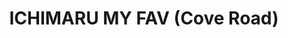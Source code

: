 ---
layout: place
title: ICHIMARU MY FAV (Cove Road)
permalink: /florida/stuart/ichimaru-my-fav-cove-road.html
stateAbbr: FL
stateName: Florida
cityName: Stuart
seo:
  type: restaurant
  links: http://www.ichimarumyfav.one/
place_id: ChIJCT7fvBDc3ogRrHJrTmJxaAk
photos:
  - name: >-
      places/ChIJCT7fvBDc3ogRrHJrTmJxaAk/photos/AeeoHcLsdbLRGSjXdFB7zc6qjo5pFfqAOHgpRp3rAOvaus0Qup04ZS45IgOaosYnPyz7btcUmi1eYzJEw38m6n8wwDJ7oQdj6Fcefo0xfkTnWzh-kAsn8zRecDzvug-iO3q_zDQh7SS8WiXp51XylRduTFlsTQJ-gxew3X_m58KRFNc4UFUhn7Z_60tMWgbLdhtK04HRv1BTVJPWdRqmkPTjFDeEpYUA4RJ4a26PsYteGGYD6fT6ro7GEoCQcJTQ-BDdw6bOZklSSq7-KF61R4bQldUIoRYO2mrt9sh7nztRBxiFjA
    widthPx: 4800
    heightPx: 3600
    authorAttributions:
      - displayName: ICHIMARU MY FAV (Cove Road)
        uri: https://maps.google.com/maps/contrib/108313837397510466224
        photoUri: >-
          https://lh3.googleusercontent.com/a-/ALV-UjWnaCT68hYiPAuZIjLtyvCK0IbfOJnF9XPoUFfE6_3x-LkcqvE=s100-p-k-no-mo
    flagContentUri: >-
      https://www.google.com/local/imagery/report/?cb_client=maps_api_places.places_api&image_key=!1e10!2sAF1QipOKEsZilf6CmQYno3TAiRoPKR_A9puf6ykERRg_&hl=en-US
    googleMapsUri: >-
      https://www.google.com/maps/place//data=!3m4!1e2!3m2!1sAF1QipOKEsZilf6CmQYno3TAiRoPKR_A9puf6ykERRg_!2e10!4m2!3m1!1s0x88dedc10bcdf3e09:0x96871624e6b72ac
  - name: >-
      places/ChIJCT7fvBDc3ogRrHJrTmJxaAk/photos/AeeoHcLbdZV40NcamDGuPDRb5cRCZOjL9BlmJtMRlWLiwEGLxoAlEGloSIK0vGWccxceQsUh90Ng1w09AuqySZESW_y0fQjM_swRf8qI02BYwZ7OC11X7SlycudIVJjCK_cXAtfgssKh-A516eISjftibrPVEqV9eh7WKd1ylELgDyHTC_FeuTu1ICYDvYr0UrXhHN4D2Uc1hs5rY6hSaskGfbJzFOqXHYuYr0zMCZPcMipTkL7TNbDKjoklu9KmM5xdZbmlk06L-c661Ng0_eHxXW7N60pB2oRqbbqD4da3kPxIBdcbR9Bq2P5zqkD7BzuVdp7fh-qPgqwq39mFhKAT7WCfX7gWKtNly3gC1uekteEgGlAC0SWjCj38tjpljpT0qlF8LlqcZtnFIlsVMqN63514qXQY8GcRqmIWqK8X_1CeaA
    widthPx: 4032
    heightPx: 3024
    authorAttributions:
      - displayName: ศิริชัย วิสัยบุญ
        uri: https://maps.google.com/maps/contrib/112418923898934589763
        photoUri: >-
          https://lh3.googleusercontent.com/a-/ALV-UjVUPAcMAWLC-43WAnxPDZN6_EdExz0ihRF49eZFnl4izGswwEcm=s100-p-k-no-mo
    flagContentUri: >-
      https://www.google.com/local/imagery/report/?cb_client=maps_api_places.places_api&image_key=!1e10!2sCIHM0ogKEICAgIDLwcmWCg&hl=en-US
    googleMapsUri: >-
      https://www.google.com/maps/place//data=!3m4!1e2!3m2!1sCIHM0ogKEICAgIDLwcmWCg!2e10!4m2!3m1!1s0x88dedc10bcdf3e09:0x96871624e6b72ac
  - name: >-
      places/ChIJCT7fvBDc3ogRrHJrTmJxaAk/photos/AeeoHcKTjRDV27WVmW-iyAJzQK6eMZvMUomtYzl0f2gcJYVUzizJsYQzNlMyNfd-_U6hbisAJf72yJYq24IOR2S0A08xKEemxw0LMDZ6dUdZpM50DlhyUM46OWU5mKMW9_4-8s53yOoe2dZJqnl0VE-r9yW8MK7vsVZKbww7vHUKULwpkanpkrEZ63oUGhOAbGv1ayir-eBAZj79LYUeM-yX1czTOsRX1QKwtc_8Z1BEijIGdBc_umGqVG554x05i3czBJoo08EbG8ua7_L-rX2XjiVn5P64hX8FsO_oxVOF3T-ECZfWXdo2U0yKFXqQMkicfnEcWLQprk5_2ahpFpAHX-2LSoSs-xK2DYR1M2Vx7jGK4mpTI1VgvUe4I9e1p0G5h6sXmD7wy6j0HgryWH0n_Zmswd2sOH_7Ml7bilPAz6E9Eg
    widthPx: 3840
    heightPx: 2160
    authorAttributions:
      - displayName: Pavisa Mathawee
        uri: https://maps.google.com/maps/contrib/109275808116925646353
        photoUri: >-
          https://lh3.googleusercontent.com/a/ACg8ocLO4V-ValWJdPbAy09Ru7eJEacZAk9-klXrvDWTB2mHfJXwdg=s100-p-k-no-mo
    flagContentUri: >-
      https://www.google.com/local/imagery/report/?cb_client=maps_api_places.places_api&image_key=!1e10!2sCIHM0ogKEICAgIDu2sihGw&hl=en-US
    googleMapsUri: >-
      https://www.google.com/maps/place//data=!3m4!1e2!3m2!1sCIHM0ogKEICAgIDu2sihGw!2e10!4m2!3m1!1s0x88dedc10bcdf3e09:0x96871624e6b72ac
  - name: >-
      places/ChIJCT7fvBDc3ogRrHJrTmJxaAk/photos/AeeoHcJp90cgKmR1AZFuHHNAX1BLScRm6Ox62r5eFDj_DMvV9K1vv7ZliQj7cZgIR1ra11_Gq64eK40WqO_e5gfidc2F6akIfgZegtFK4fWnsgkbCvyI8HL95IUuqJIr-GxZgTkcGFmR5UlkJuwyamnyYY4ywjyFGaJBrlk24h4MDAJ5M_Ag3yU1bOhOQvprlyc4aQ6UHlvaTsNct76MMKDtgsmmt5O6ShNfgPZSFYwz4hxcjnMwm8Nn-bxsDrBMxRKQOdouTt0VgpVrysO3dBsXBjY2t5lnzwAX7rxTkxB_G_4rm3M7zz_KW7dqEGhNZ5nIE6-egqYq4EGzMjqwRTPSSbvLATA-ZkMKQj_BPS81HBWvOOO9REoOO6e8hdixiEVgrZSxdpi-wQTouNv5f-p6N21vWrzeqT_nsOMZFGngREN_jQ
    widthPx: 4000
    heightPx: 3000
    authorAttributions:
      - displayName: Laura Cirillo
        uri: https://maps.google.com/maps/contrib/113988615749396414886
        photoUri: >-
          https://lh3.googleusercontent.com/a-/ALV-UjXey3Yw4BesYXGZzgzeGw5LHouxKZuv_FPRcycWlsQJj9xJLxZ4CQ=s100-p-k-no-mo
    flagContentUri: >-
      https://www.google.com/local/imagery/report/?cb_client=maps_api_places.places_api&image_key=!1e10!2sCIHM0ogKEICAgMDw4rGYdw&hl=en-US
    googleMapsUri: >-
      https://www.google.com/maps/place//data=!3m4!1e2!3m2!1sCIHM0ogKEICAgMDw4rGYdw!2e10!4m2!3m1!1s0x88dedc10bcdf3e09:0x96871624e6b72ac
  - name: >-
      places/ChIJCT7fvBDc3ogRrHJrTmJxaAk/photos/AeeoHcKVmSXKLY25HVd-Vg82tzW7bTO99WcVZuvg555i5AKRBvXSEFb44_3kGC3Qf_23Y5LTQ7JqR0dzdPOCzORa5jpXDHL5WpQNWxRevAcVaNA9XkmEfTJwGJ9Ve4K2Ti3x72CvuA-al6e8gWJl-cAwv5kS-OA_-DZHM8gppzpKF9vD2VGbtSsJgBd5JcyH0JghXEHn0q8GcuU4d5mZ2EKN_9S44kqUt9_rEan70301h0J1VkuafXvWVJEnrvZ28WMcwEzvi6PA8qU6vra_7MfnjZHGVVuXAiZCgkZZHFAq9RIz1A
    widthPx: 4800
    heightPx: 3600
    authorAttributions:
      - displayName: ICHIMARU MY FAV (Cove Road)
        uri: https://maps.google.com/maps/contrib/108313837397510466224
        photoUri: >-
          https://lh3.googleusercontent.com/a-/ALV-UjWnaCT68hYiPAuZIjLtyvCK0IbfOJnF9XPoUFfE6_3x-LkcqvE=s100-p-k-no-mo
    flagContentUri: >-
      https://www.google.com/local/imagery/report/?cb_client=maps_api_places.places_api&image_key=!1e10!2sAF1QipOqU-Okrffc4Ld45Kr4lJ_EqlkFBGYY6-KCtpw-&hl=en-US
    googleMapsUri: >-
      https://www.google.com/maps/place//data=!3m4!1e2!3m2!1sAF1QipOqU-Okrffc4Ld45Kr4lJ_EqlkFBGYY6-KCtpw-!2e10!4m2!3m1!1s0x88dedc10bcdf3e09:0x96871624e6b72ac
  - name: >-
      places/ChIJCT7fvBDc3ogRrHJrTmJxaAk/photos/AeeoHcLLDVHobbuQL-POA_nY-IN0-5sRwe-y1BMtXS81FKfo5v23iF3SUcQroCg6jXu1L_R7ii6g65w8m0UHbMCGjLhP9DQyNwdln7BFcOohMIvpJFNeSk4SYozlpLYx1xXCosoO_LrNFAH4H89gKO1dcifVBTFTf9njIv8KZcnIgSV24szrCrDXRG0C37BaVp7uOXu4PknTgX9Q55wVkpb4J5jtBeWyYjrt8nopqUraNni1ULjC-nYJ_Miep8Qjam1cS5QDWH2d1PNeeVDom2dW68uYRSmji0Aesyzng35jKiKhiOCkGRmIRNsGB3KjPmq8BGtuwbzWYJHiOCQGPSDylR6SlWpzZPNqx5AynO00a0PV_v9-7XDM7b27SLb0FtRute3v3yOHaPtcehSG-OkDoSIPVD-uLdvFL4AQQR1FV0jHIwT0
    widthPx: 4800
    heightPx: 3600
    authorAttributions:
      - displayName: Keyla Martelo
        uri: https://maps.google.com/maps/contrib/101211696640502516238
        photoUri: >-
          https://lh3.googleusercontent.com/a-/ALV-UjUK2Y8Qr56xlJb3kSm7Qi141iCcyBp_ANszSriKBZuilQaMiVcg=s100-p-k-no-mo
    flagContentUri: >-
      https://www.google.com/local/imagery/report/?cb_client=maps_api_places.places_api&image_key=!1e10!2sCIHM0ogKEICAgMCwoOH3kAE&hl=en-US
    googleMapsUri: >-
      https://www.google.com/maps/place//data=!3m4!1e2!3m2!1sCIHM0ogKEICAgMCwoOH3kAE!2e10!4m2!3m1!1s0x88dedc10bcdf3e09:0x96871624e6b72ac
  - name: >-
      places/ChIJCT7fvBDc3ogRrHJrTmJxaAk/photos/AeeoHcJK8WRjfM8Z9jst2Z2cgDOBF1zpIiARqWxygSlpZDkPxLhLyNt9j8rMdEqqDiyxzUn_8JNffGoR8lHJ1rvp4VQym5gjJ5_CqpO9qccDHPIY2-W8bn89R6c2WcNfInWF4F6ARrTTQBCFNUpn_WYG3dgvq2T9VjrglHetkxe4Sqd6EBbXgdnE496SbKIpw1w0pQGV_ufqtkYzHm0noFm-3Vv1T4sv82Ff5BciQZr-rMCWZKG1txC0O4Sb_SEwW5hokactuNCPX4UfiHtxvZPaX-_f6w2yTuTIQUiZi3MTC2kiOFSEUaHC7WBkwEq1bgyy7efLD0RLsD3fgVX88oU2MO0eXVkBBNIlzqmWCThx9Dq3ldiep-FZkEt4RDu28KSeMhrvwYlNkJzxPJkvfoHowSqXWHKrrK_BUmVx-oC-CPceMfp9
    widthPx: 3648
    heightPx: 2736
    authorAttributions:
      - displayName: dechpiphat watanakij
        uri: https://maps.google.com/maps/contrib/116218406640740612354
        photoUri: >-
          https://lh3.googleusercontent.com/a/ACg8ocJAnQY33O2z9hxuFDD9jnxQaSc8VaLLwvwcBW52r1KkfFp9kQ=s100-p-k-no-mo
    flagContentUri: >-
      https://www.google.com/local/imagery/report/?cb_client=maps_api_places.places_api&image_key=!1e10!2sCIHM0ogKEICAgIC0gZ6BgwE&hl=en-US
    googleMapsUri: >-
      https://www.google.com/maps/place//data=!3m4!1e2!3m2!1sCIHM0ogKEICAgIC0gZ6BgwE!2e10!4m2!3m1!1s0x88dedc10bcdf3e09:0x96871624e6b72ac
  - name: >-
      places/ChIJCT7fvBDc3ogRrHJrTmJxaAk/photos/AeeoHcIg9oSRaqnz1inW0n8UM-kkgsAP5XRlcGFgjPz_OWAt2hH8P_783w3R_0Dp1WhZA3y3X20g-bFAld74hTXQR7HGuTrLUhd6dSVxIMZoFazksz7WdN0Uj_186ay5fjLX-qYaE6sk2pQQ6Z49nOCV9-2SjGuZQIcNey0xjR2m8Led_uICRpF4cUJ6pyDFCkCHMrj-R0idtC7XXTmy7Cpmc8FbhvsBN7MwnxqrRjhW6RoigQXUGMd--e8tqYLLy96a-lc89S_4eQ-Kpg5e2szkb9-QiSpUovkNyzOIGZdYgF7tcEThQb2EaUgF8hlv9NFg752YkwlQwFaUYppmXzMSz2asU7RonFMK7zInF_bRXTZp3uptBchaf8Nrrl6FgzK0Fvq2EU7YB4prU2HlisBz2RUta-04Z_LweIpf7HTNLuzcZw
    widthPx: 3574
    heightPx: 1967
    authorAttributions:
      - displayName: ศิริชัย วิสัยบุญ
        uri: https://maps.google.com/maps/contrib/112418923898934589763
        photoUri: >-
          https://lh3.googleusercontent.com/a-/ALV-UjVUPAcMAWLC-43WAnxPDZN6_EdExz0ihRF49eZFnl4izGswwEcm=s100-p-k-no-mo
    flagContentUri: >-
      https://www.google.com/local/imagery/report/?cb_client=maps_api_places.places_api&image_key=!1e10!2sCIHM0ogKEICAgIDz8KfXbw&hl=en-US
    googleMapsUri: >-
      https://www.google.com/maps/place//data=!3m4!1e2!3m2!1sCIHM0ogKEICAgIDz8KfXbw!2e10!4m2!3m1!1s0x88dedc10bcdf3e09:0x96871624e6b72ac
  - name: >-
      places/ChIJCT7fvBDc3ogRrHJrTmJxaAk/photos/AeeoHcIAHZxtByHdnkRBZ482PQB4BIKT--9d1zv-vpXW8WSthW658sHW1STn6oCHGG4uxLTf0y5-843ZCLU5r210lyD66cvC6ndtqH055SAMpyZUL329ZBdbEZjLKq148chRCGWClvfbAuvzst4anI374_6p4OJTlfeHD7doX-yhONKDoy_f6W_jvYDFgeSIakFHn1gE7KnirFMT1_Uy5kYobysFDDLehZ-kAB3UzBmjOXfh2epJdfudlOChNtu73C6tguFl8LAkDUUqRVSuTBZrv7RfhMRNXMrIGifkCDdvrI7zK1WwEf0kmi86d1VzbpwX-slkFoOgn_f9LM2u5uJfzbktjyOohvRa25PaLg0npgt7etv45FcDq-hxFmroDb82fnhYYjjAUdAvKU2oAgRxIPe4IFyv4rrKg2uwkqIdpAXnNw
    widthPx: 3648
    heightPx: 2736
    authorAttributions:
      - displayName: dechpiphat watanakij
        uri: https://maps.google.com/maps/contrib/116218406640740612354
        photoUri: >-
          https://lh3.googleusercontent.com/a/ACg8ocJAnQY33O2z9hxuFDD9jnxQaSc8VaLLwvwcBW52r1KkfFp9kQ=s100-p-k-no-mo
    flagContentUri: >-
      https://www.google.com/local/imagery/report/?cb_client=maps_api_places.places_api&image_key=!1e10!2sCIHM0ogKEICAgIDEjobDBA&hl=en-US
    googleMapsUri: >-
      https://www.google.com/maps/place//data=!3m4!1e2!3m2!1sCIHM0ogKEICAgIDEjobDBA!2e10!4m2!3m1!1s0x88dedc10bcdf3e09:0x96871624e6b72ac
  - name: >-
      places/ChIJCT7fvBDc3ogRrHJrTmJxaAk/photos/AeeoHcKn_QygV-2112IXtld8om1rBxznE_D5zIfJhon-bG7egq0PsBCEudlPjt822uvtzsWoBR0QvBaTPwvXIgRli7zgOQJ1dJJQSzv5aPLeoNc_CPOJT0DOcp7hSdlKwIoPGsbZ9N1WXishCVUT3cAwiRfm-CPedJRbN9FiBVCletAV0aD5jrprfF8u9n1MqaH0grTzzuRny3H5i_UPY0iYL_qYq80voCth8672F2qH0l2xNeBMdJ39I8qyO8Z3asYGbx107wTfXbmHPujokl9Wkm8Pynx6FhLL5x5KwrbqZ1dXdSjBnagM2HoRIsyPLNLmphvDHMQ8A5sCQOg1AYx67yc97NlZiG7K2jEJ-icZCDYswUgrIAvJIIlbRq8km6JJpqUvvlJXMfLBWxiOp_tq1p4Td_uYJBJujopujo6V3niEHwE
    widthPx: 4800
    heightPx: 2700
    authorAttributions:
      - displayName: S. T.
        uri: https://maps.google.com/maps/contrib/107046673195940351758
        photoUri: >-
          https://lh3.googleusercontent.com/a-/ALV-UjVCFR1VLArBHmbF0SYt2A-DWsk4bKrCDGHEzNAMm9-QI_6Hffd0pQ=s100-p-k-no-mo
    flagContentUri: >-
      https://www.google.com/local/imagery/report/?cb_client=maps_api_places.places_api&image_key=!1e10!2sCIHM0ogKEICAgICE0JrwsQE&hl=en-US
    googleMapsUri: >-
      https://www.google.com/maps/place//data=!3m4!1e2!3m2!1sCIHM0ogKEICAgICE0JrwsQE!2e10!4m2!3m1!1s0x88dedc10bcdf3e09:0x96871624e6b72ac
address: 6220 SE Federal Hwy, Stuart, FL 34997, USA
street: 6220 SE Federal Hwy
city: Stuart
state: FL
zip: '34997'
country: USA
neighborhood: null
latitude: '27.128377'
longitude: '-80.199755'
accessibility_options:
  wheelchairAccessibleParking: true
  wheelchairAccessibleEntrance: true
  wheelchairAccessibleRestroom: true
  wheelchairAccessibleSeating: true
business_status: OPERATIONAL
name: ICHIMARU MY FAV (Cove Road)
google_maps_links:
  directionsUri: >-
    https://www.google.com/maps/dir//''/data=!4m7!4m6!1m1!4e2!1m2!1m1!1s0x88dedc10bcdf3e09:0x96871624e6b72ac!3e0
  placeUri: https://maps.google.com/?cid=677916410955657900
  writeAReviewUri: >-
    https://www.google.com/maps/place//data=!4m3!3m2!1s0x88dedc10bcdf3e09:0x96871624e6b72ac!12e1
  reviewsUri: >-
    https://www.google.com/maps/place//data=!4m4!3m3!1s0x88dedc10bcdf3e09:0x96871624e6b72ac!9m1!1b1
  photosUri: >-
    https://www.google.com/maps/place//data=!4m3!3m2!1s0x88dedc10bcdf3e09:0x96871624e6b72ac!10e5
primary_type: Japanese Restaurant
opening_hours:
  regular: null
  current: null
secondary_opening_hours:
  regular:
    weekdayDescriptions: null
    type: null
  current:
    weekdayDescriptions: null
    type: null
phone: (772) 287-5979
price_level: PRICE_LEVEL_MODERATE
price_range: null
rating: '4.4'
rating_count: 0
website: http://www.ichimarumyfav.one/
description: >-
  Discover ICHIMARU MY FAV in Stuart, FL$$$ICHIMARU MY FAV in Stuart, FL, is a
  charming Japanese restaurant that delights visitors with its fresh sushi
  selections and creative Thai-inspired flavors. The spot emphasizes generous
  portions that encourage sharing, making it ideal for casual meals with friends
  or family in a relaxed setting. Its welcoming atmosphere and attentive service
  enhance the overall experience, while the menu highlights high-quality
  ingredients that bring out the best in Asian cuisine. For those searching for
  tasty sushi options nearby, this local gem offers a comfortable escape with
  dishes that balance tradition and innovation.
generative_summary: >-
  Discover ICHIMARU MY FAV in Stuart, FL$$$ICHIMARU MY FAV in Stuart, FL, is a
  charming Japanese restaurant that delights visitors with its fresh sushi
  selections and creative Thai-inspired flavors. The spot emphasizes generous
  portions that encourage sharing, making it ideal for casual meals with friends
  or family in a relaxed setting. Its welcoming atmosphere and attentive service
  enhance the overall experience, while the menu highlights high-quality
  ingredients that bring out the best in Asian cuisine. For those searching for
  tasty sushi options nearby, this local gem offers a comfortable escape with
  dishes that balance tradition and innovation.
generative_disclosure: Summarized by AI using the Grok-3-Mini model.
reviews:
  - name: >-
      places/ChIJCT7fvBDc3ogRrHJrTmJxaAk/reviews/ChZDSUhNMG9nS0VJQ0FnSUNuZ0pES0FnEAE
    relativePublishTimeDescription: 6 months ago
    rating: 4
    text:
      text: >-
        We like to eat at a lot of Japanese and Thai restaurants and so happy
        that we found this right by our home. The crab rangoons were just ok,
        the sushi roll and pad Thai were very delicious, and the pineapple
        chicken was pretty good. The portions were pretty large and we all
        shared at the table. We will be back and next time def get the sushi and
        pad Thai again.


        Maybe their air was down that day, but the seating area was very warm on
        the day we went. So warm, in fact, that I was sweating by the time we
        left and I didn’t have anything spicy.
      languageCode: en
    originalText:
      text: >-
        We like to eat at a lot of Japanese and Thai restaurants and so happy
        that we found this right by our home. The crab rangoons were just ok,
        the sushi roll and pad Thai were very delicious, and the pineapple
        chicken was pretty good. The portions were pretty large and we all
        shared at the table. We will be back and next time def get the sushi and
        pad Thai again.


        Maybe their air was down that day, but the seating area was very warm on
        the day we went. So warm, in fact, that I was sweating by the time we
        left and I didn’t have anything spicy.
      languageCode: en
    authorAttribution:
      displayName: Jimmy Franks
      uri: https://www.google.com/maps/contrib/115508520026086712415/reviews
      photoUri: >-
        https://lh3.googleusercontent.com/a/ACg8ocKeevmzDjoqqZinC1uND7zirxUF3i0thZuUXXzhbwAhCRI7_Q=s128-c0x00000000-cc-rp-mo-ba3
    publishTime: '2024-09-21T13:22:13.217865Z'
    flagContentUri: >-
      https://www.google.com/local/review/rap/report?postId=ChZDSUhNMG9nS0VJQ0FnSUNuZ0pES0FnEAE&d=17924085&t=1
    googleMapsUri: >-
      https://www.google.com/maps/reviews/data=!4m6!14m5!1m4!2m3!1sChZDSUhNMG9nS0VJQ0FnSUNuZ0pES0FnEAE!2m1!1s0x88dedc10bcdf3e09:0x96871624e6b72ac
  - name: >-
      places/ChIJCT7fvBDc3ogRrHJrTmJxaAk/reviews/ChdDSUhNMG9nS0VJQ0FnTURJak52dWxRRRAB
    relativePublishTimeDescription: in the last week
    rating: 5
    text:
      text: >-
        Great hidden place! Very fresh and tasty sushi. Service is very nice and
        promptly. Very impressed. I will definitely be back again.
      languageCode: en
    originalText:
      text: >-
        Great hidden place! Very fresh and tasty sushi. Service is very nice and
        promptly. Very impressed. I will definitely be back again.
      languageCode: en
    authorAttribution:
      displayName: Ponpimol Wannakhao
      uri: https://www.google.com/maps/contrib/115184490117287021334/reviews
      photoUri: >-
        https://lh3.googleusercontent.com/a/ACg8ocKqhb50pRci8OrLTXjBRYpkfS2HEZOAYJ9MMSuOwr-g9WKEBg=s128-c0x00000000-cc-rp-mo
    publishTime: '2025-04-07T19:30:38.496371Z'
    flagContentUri: >-
      https://www.google.com/local/review/rap/report?postId=ChdDSUhNMG9nS0VJQ0FnTURJak52dWxRRRAB&d=17924085&t=1
    googleMapsUri: >-
      https://www.google.com/maps/reviews/data=!4m6!14m5!1m4!2m3!1sChdDSUhNMG9nS0VJQ0FnTURJak52dWxRRRAB!2m1!1s0x88dedc10bcdf3e09:0x96871624e6b72ac
  - name: >-
      places/ChIJCT7fvBDc3ogRrHJrTmJxaAk/reviews/ChdDSUhNMG9nS0VJQ0FnSUNlbXJESDVnRRAB
    relativePublishTimeDescription: a year ago
    rating: 5
    text:
      text: >-
        I’m so happy to have found my new favorite Sushi bar. We ventured out on
        Sept 10 and found this very cozy place only 4 miles from our home in
        Hobe Sound. The Sushi is Super and the waitress Lydia was super nice.
        This is my now my Sushi Go to.. SUPER GOOD
      languageCode: en
    originalText:
      text: >-
        I’m so happy to have found my new favorite Sushi bar. We ventured out on
        Sept 10 and found this very cozy place only 4 miles from our home in
        Hobe Sound. The Sushi is Super and the waitress Lydia was super nice.
        This is my now my Sushi Go to.. SUPER GOOD
      languageCode: en
    authorAttribution:
      displayName: Rebecca
      uri: https://www.google.com/maps/contrib/101338438078921453506/reviews
      photoUri: >-
        https://lh3.googleusercontent.com/a/ACg8ocJ2T6afbVp4sI0NbUTzf7eZS8ZRJMizJZp3vx4l-HZYq6yhwQNj=s128-c0x00000000-cc-rp-mo-ba3
    publishTime: '2023-09-13T13:54:44.486301Z'
    flagContentUri: >-
      https://www.google.com/local/review/rap/report?postId=ChdDSUhNMG9nS0VJQ0FnSUNlbXJESDVnRRAB&d=17924085&t=1
    googleMapsUri: >-
      https://www.google.com/maps/reviews/data=!4m6!14m5!1m4!2m3!1sChdDSUhNMG9nS0VJQ0FnSUNlbXJESDVnRRAB!2m1!1s0x88dedc10bcdf3e09:0x96871624e6b72ac
  - name: >-
      places/ChIJCT7fvBDc3ogRrHJrTmJxaAk/reviews/ChdDSUhNMG9nS0VJQ0FnTUNJenR5emdBRRAB
    relativePublishTimeDescription: a week ago
    rating: 3
    text:
      text: >-
        FYI - Internet ordering prices are not the same as what they charge you.
        I followed the Google “order online” which was Grubhub/Yelp and my bill
        was $30. when I looked at my receipt at home, I had been charged $36.
        The itemized receipt shows that they had charged me extra on each item
        even after yelp totaled me and checked me out. So something is not
        working right.
      languageCode: en
    originalText:
      text: >-
        FYI - Internet ordering prices are not the same as what they charge you.
        I followed the Google “order online” which was Grubhub/Yelp and my bill
        was $30. when I looked at my receipt at home, I had been charged $36.
        The itemized receipt shows that they had charged me extra on each item
        even after yelp totaled me and checked me out. So something is not
        working right.
      languageCode: en
    authorAttribution:
      displayName: CN Angel
      uri: https://www.google.com/maps/contrib/112358306871583146388/reviews
      photoUri: >-
        https://lh3.googleusercontent.com/a/ACg8ocLGCoTdiEPXT8UW1Xl-4pvkQdBLT8JQuwVbtBOEYubrV_PrAQ=s128-c0x00000000-cc-rp-mo-ba2
    publishTime: '2025-04-02T00:02:32.410832Z'
    flagContentUri: >-
      https://www.google.com/local/review/rap/report?postId=ChdDSUhNMG9nS0VJQ0FnTUNJenR5emdBRRAB&d=17924085&t=1
    googleMapsUri: >-
      https://www.google.com/maps/reviews/data=!4m6!14m5!1m4!2m3!1sChdDSUhNMG9nS0VJQ0FnTUNJenR5emdBRRAB!2m1!1s0x88dedc10bcdf3e09:0x96871624e6b72ac
  - name: >-
      places/ChIJCT7fvBDc3ogRrHJrTmJxaAk/reviews/ChZDSUhNMG9nS0VJQ0FnTUR3NHJHWVZ3EAE
    relativePublishTimeDescription: 2 weeks ago
    rating: 5
    text:
      text: Our first experience her at Ichimaru left us wanting to return!
      languageCode: en
    originalText:
      text: Our first experience her at Ichimaru left us wanting to return!
      languageCode: en
    authorAttribution:
      displayName: Laura Cirillo
      uri: https://www.google.com/maps/contrib/113988615749396414886/reviews
      photoUri: >-
        https://lh3.googleusercontent.com/a-/ALV-UjXey3Yw4BesYXGZzgzeGw5LHouxKZuv_FPRcycWlsQJj9xJLxZ4CQ=s128-c0x00000000-cc-rp-mo-ba3
    publishTime: '2025-03-24T23:45:06.524428Z'
    flagContentUri: >-
      https://www.google.com/local/review/rap/report?postId=ChZDSUhNMG9nS0VJQ0FnTUR3NHJHWVZ3EAE&d=17924085&t=1
    googleMapsUri: >-
      https://www.google.com/maps/reviews/data=!4m6!14m5!1m4!2m3!1sChZDSUhNMG9nS0VJQ0FnTUR3NHJHWVZ3EAE!2m1!1s0x88dedc10bcdf3e09:0x96871624e6b72ac
review_summary: >-
  Insights from Recent Feedback$$$Visitors frequently praise the fresh sushi and
  flavorful Thai dishes at this spot, noting how the generous servings make
  every meal feel satisfying and shareable. Many appreciate the prompt and
  friendly service that adds a welcoming touch to the dining experience,
  encouraging repeat visits for those craving authentic flavors. While some
  mentions point to occasional issues like warmer seating or minor pricing
  discrepancies with online orders, the overall vibe remains positive with
  standout tastes that keep people coming back. It's clear that this place
  shines as a go-to for quality Asian fare, offering a laid-back environment
  that's perfect for enjoying top-rated sushi without the fuss. Overall, the
  feedback suggests it's a solid choice for anyone looking to explore local
  dining gems in the area.
review_disclosure: Summarized by AI using the Grok-3-Mini model.
parking_options:
  freeParkingLot: true
  freeStreetParking: true
payment_options:
  acceptsCreditCards: true
  acceptsDebitCards: true
  acceptsCashOnly: false
  acceptsNfc: true
allow_dogs: null
curbside_pickup: null
delivery: true
dine_in: true
good_for_children: true
good_for_groups: true
good_for_sports: false
live_music: false
menu_for_children: true
outdoor_seating: false
reservable: true
restroom: true
serves_beer: true
serves_breakfast: false
serves_brunch: false
serves_cocktails: null
serves_coffee: null
serves_dinner: true
serves_dessert: true
serves_lunch: null
serves_vegetarian_food: true
serves_wine: true
takeout: true
update_category: pro
places_description: null

---